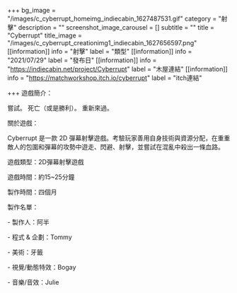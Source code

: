 +++
bg_image = "/images/c_cyberrupt_homeimg_indiecabin_1627487531.gif"
category = "射擊"
description = ""
screenshot_image_carousel = []
subtitle = ""
title = "Cyberrupt"
title_image = "/images/c_cyberrupt_creationimg1_indiecabin_1627656597.png"
[[information]]
info = "射擊"
label = "類型"
[[information]]
info = "2021/07/29"
label = "發布日"
[[information]]
info = "https://indiecabin.net/project/Cyberrupt"
label = "木屋連結"
[[information]]
info = "https://matchworkshop.itch.io/cyberrupt"
label = "itch連結"

+++
遊戲簡介：

嘗試。 死亡（或是勝利）。 重新來過。

關於遊戲：

Cyberrupt 是一款 2D 彈幕射擊遊戲。考驗玩家善用自身技術與資源分配，在重重敵人的包圍和彈幕的攻勢中遊走、閃避、射擊，並嘗試在混亂中殺出一條血路。

遊戲類型：2D彈幕射擊遊戲

遊戲時間：約15\~25分鐘

製作時間：四個月

製作名單：

\- 製作人：阿半

\- 程式 & 企劃：Tommy

\- 美術：牙籤

\- 視覺/動態特效：Bogay

\- 音樂/音效：Julie